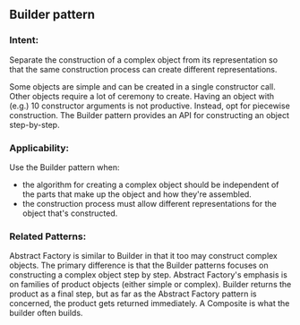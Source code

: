 ## **Builder pattern**
### **Intent**:

Separate the construction of a complex object from its representation so that the same construction process can create different representations.

Some objects are simple and can be created in a single constructor call. Other objects require a lot of ceremony to create. Having an object with (e.g.) 10 constructor arguments is not productive. Instead, opt for piecewise construction. The Builder pattern provides an API for constructing an object step-by-step.

### **Applicability**:

Use the Builder pattern when:
- the algorithm for creating a complex object should be independent of the parts that make up the object and how they're assembled.
- the construction process must allow different representations for the object that's constructed.

### **Related Patterns**:

Abstract Factory is similar to Builder in that it too may construct complex objects. The primary difference is that the Builder patterns focuses on constructing a complex object step by step. Abstract Factory's emphasis is on families of product objects (either simple or complex). Builder returns the product as a final step, but as far as the Abstract Factory pattern is concerned, the product gets returned immediately.
A Composite is what the builder often builds.
